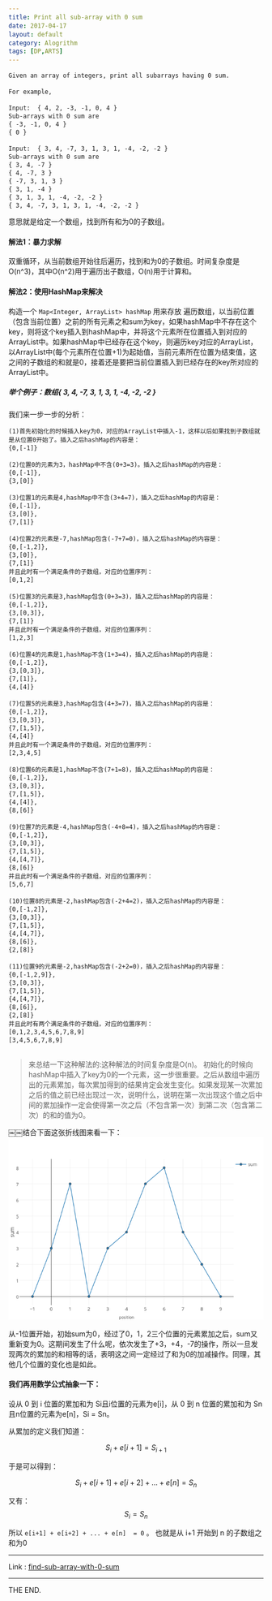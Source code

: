 ```yaml
---
title: Print all sub-array with 0 sum
date: 2017-04-17
layout: default
category: Alogrithm
tags: [DP,ARTS]
---
```


```
Given an array of integers, print all subarrays having 0 sum.

For example,

Input:  { 4, 2, -3, -1, 0, 4 }
Sub-arrays with 0 sum are
{ -3, -1, 0, 4 }
{ 0 }

Input:  { 3, 4, -7, 3, 1, 3, 1, -4, -2, -2 }
Sub-arrays with 0 sum are
{ 3, 4, -7 }
{ 4, -7, 3 }
{ -7, 3, 1, 3 }
{ 3, 1, -4 }
{ 3, 1, 3, 1, -4, -2, -2 }
{ 3, 4, -7, 3, 1, 3, 1, -4, -2, -2 }
```

<!--more-->

意思就是给定一个数组，找到所有和为0的子数组。

#### 解法1：暴力求解

双重循环，从当前数组开始往后遍历，找到和为0的子数组。时间复杂度是O(n^3)，其中O(n^2)用于遍历出子数组，O(n)用于计算和。

#### 解法2：使用HashMap来解决

构造一个 `Map<Integer, ArrayList> hashMap` 用来存放
遍历数组，以当前位置（包含当前位置）之前的所有元素之和sum为key，如果hashMap中不存在这个key，则将这个key插入到hashMap中，并将这个元素所在位置插入到对应的ArrayList中。如果hashMap中已经存在这个key，则遍历key对应的ArrayList，以ArrayList中(每个元素所在位置+1)为起始值，当前元素所在位置为结束值，这之间的子数组的和就是0，接着还是要把当前位置插入到已经存在的key所对应的ArrayList中。

##### 举个例子：数组{ 3, 4, -7, 3, 1, 3, 1, -4, -2, -2 }

我们来一步一步的分析：

```
(1)首先初始化的时候插入key为0，对应的ArrayList中插入-1，这样以后如果找到子数组就是从位置0开始了。插入之后hashMap的内容是：
{0,[-1]}

(2)位置0的元素为3，hashMap中不含(0+3=3)。插入之后hashMap的内容是：
{0,[-1]},
{3,[0]}

(3)位置1的元素是4,hashMap中不含(3+4=7)，插入之后hashMap的内容是：
{0,[-1]},
{3,[0]},
{7,[1]}

(4)位置2的元素是-7,hashMap包含(-7+7=0)，插入之后hashMap的内容是：
{0,[-1,2]},
{3,[0]},
{7,[1]}
并且此时有一个满足条件的子数组，对应的位置序列：
[0,1,2]

(5)位置3的元素是3,hashMap包含(0+3=3)，插入之后hashMap的内容是：
{0,[-1,2]},
{3,[0,3]},
{7,[1]}
并且此时有一个满足条件的子数组，对应的位置序列：
[1,2,3]

(6)位置4的元素是1,hashMap不含(1+3=4)，插入之后hashMap的内容是：
{0,[-1,2]},
{3,[0,3]},
{7,[1]},
{4,[4]}

(7)位置5的元素是3,hashMap包含(4+3=7)，插入之后hashMap的内容是：
{0,[-1,2]},
{3,[0,3]},
{7,[1,5]},
{4,[4]}
并且此时有一个满足条件的子数组，对应的位置序列：
[2,3,4,5]

(8)位置6的元素是1,hashMap不含(7+1=8)，插入之后hashMap的内容是：
{0,[-1,2]},
{3,[0,3]},
{7,[1,5]},
{4,[4]},
{8,[6]}

(9)位置7的元素是-4,hashMap包含(-4+8=4)，插入之后hashMap的内容是：
{0,[-1,2]},
{3,[0,3]},
{7,[1,5]},
{4,[4,7]},
{8,[6]}
并且此时有一个满足条件的子数组，对应的位置序列：
[5,6,7]

(10)位置8的元素是-2,hashMap包含(-2+4=2)，插入之后hashMap的内容是：
{0,[-1,2]},
{3,[0,3]},
{7,[1,5]},
{4,[4,7]},
{8,[6]},
{2,[8]}

(11)位置9的元素是-2,hashMap包含(-2+2=0)，插入之后hashMap的内容是：
{0,[-1,2,9]},
{3,[0,3]},
{7,[1,5]},
{4,[4,7]},
{8,[6]},
{2,[8]}
并且此时有两个满足条件的子数组，对应的位置序列：
[0,1,2,3,4,5,6,7,8,9]
[3,4,5,6,7,8,9]


```

> 来总结一下这种解法的:这种解法的时间复杂度是O(n)。
初始化的时候向hashMap中插入了key为0的一个元素，这一步很重要。之后从数组中遍历出的元素累加，每次累加得到的结果肯定会发生变化。如果发现某一次累加之后的值之前已经出现过一次，说明什么，说明在第一次出现这个值之后中间的累加操作一定会使得第一次之后（不包含第一次）到第二次（包含第二次）的和的值为0。

￼￼结合下面这张折线图来看一下：
![rint_subarray](/src/imgs/1704/0419_print_subarray.png)

从-1位置开始，初始sum为0，经过了0，1，2三个位置的元素累加之后，sum又重新变为0。这期间发生了什么呢，依次发生了+3，+4，-7的操作，所以一旦发现两次的累加的和相等的话，表明这之间一定经过了和为0的加减操作。同理，其他几个位置的变化也是如此。

#### 我们再用数学公式抽象一下：

设从 0 到 i 位置的累加和为 Si且i位置的元素为e[i]，从 0 到 n 位置的累加和为 Sn且n位置的元素为e[n]，Si = Sn。

从累加的定义我们知道：

$$S_{i} + e[i+1] = S_{i+1} $$

于是可以得到：

$$S_i + e[i+1] + e[i+2] + ... + e[n] = S_n$$

又有：$$S_i = S_n$$

所以 `e[i+1] + e[i+2] + ... + e[n]  = 0` 。
也就是从 i+1 开始到 n 的子数组之和为0

- - -
Link : [find-sub-array-with-0-sum](http://www.techiedelight.com/find-sub-array-with-0-sum/)
- - -
THE END.
